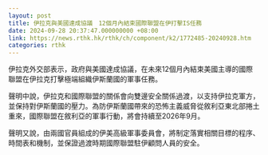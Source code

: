 ```yaml
---
layout: post
title: 伊拉克與美國達成協議　12個月內結束國際聯盟在伊打擊IS任務
date: 2024-09-28 20:37:47.000000000 +08:00
link: https://news.rthk.hk/rthk/ch/component/k2/1772485-20240928.htm
categories: rthk
---
```


伊拉克外交部表示，政府與美國達成協議，在未來12個月內結束美國主導的國際聯盟在伊拉克打擊極端組織伊斯蘭國的軍事任務。

聲明中說，伊拉克和國際聯盟的關係會向雙邊安全關係過渡，以支持伊拉克軍方，並保持對伊斯蘭國的壓力。為防伊斯蘭國帶來的恐怖主義威脅從敘利亞東北部捲土重來，國際聯盟在敘利亞的軍事行動，將會持續至2026年9月。

聲明又說，由兩國官員組成的伊美高級軍事委員會，將制定落實相關目標的程序、時間表和機制，並保證過渡時期國際聯盟駐伊顧問人員的安全。
